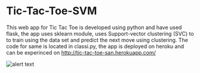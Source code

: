 # Tic-Tac-Toe-SVM

This web app for Tic Tac Toe is developed using python and have used flask, the app uses sklearn module, uses Support-vector clustering (SVC)
to to train using the data set and predict the next move using clustering. The code for same is located in classi.py, the app is deployed on heroku and can be experinced on http://tic-tac-toe-san.herokuapp.com/

![alert text](https://drive.google.com/file/d/1yTdKeRKTQKRfTqEBED6UkRUT8Pb8bcrk/view?usp=sharing)
